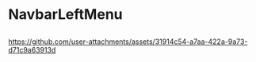 # NavbarLeftMenu

## 

https://github.com/user-attachments/assets/31914c54-a7aa-422a-9a73-d71c9a63913d

